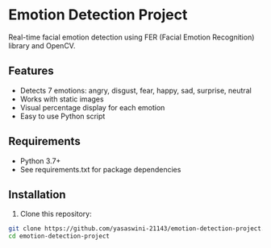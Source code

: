 # Emotion Detection Project

Real-time facial emotion detection using FER (Facial Emotion Recognition) library and OpenCV.

## Features

- Detects 7 emotions: angry, disgust, fear, happy, sad, surprise, neutral
- Works with static images
- Visual percentage display for each emotion
- Easy to use Python script

## Requirements

- Python 3.7+
- See requirements.txt for package dependencies

## Installation

1. Clone this repository:
```bash
git clone https://github.com/yasaswini-21143/emotion-detection-project.git
cd emotion-detection-project
